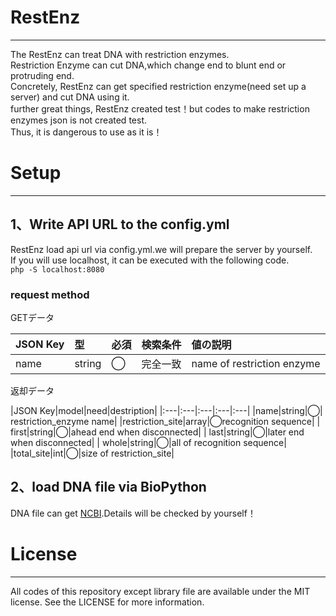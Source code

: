 RestEnz  
====  
***  
The RestEnz can treat DNA with restriction enzymes.  
Restriction Enzyme can cut DNA,which change end to blunt end or protruding end.  
Concretely, RestEnz can get specified restriction enzyme(need set up a server) and cut DNA using it.  
further great things, RestEnz created test！but codes to make restriction enzymes json is not created test.  
Thus, it is dangerous to use as it is！  
  
  
  
Setup  
====  
***  
## 1、Write API URL to the config.yml  
  
RestEnz load api url via config.yml.we will prepare the server by yourself.  
If you will use localhost, it can be executed with the following code.  
`php -S localhost:8080`  

### request method  
GETデータ  
  
|JSON Key|型|必須|検索条件|値の説明|
|:---|:---|:---|:---|:---|
|name|string|◯|完全一致|name of restriction enzyme|
  
返却データ  
  
|JSON Key|model|need|destription|
|:---|:---|:---|:---|:---|
|name|string|◯| restriction_enzyme name|
|restriction_site|array|◯recognition sequence|
|  first|string|◯|ahead end when disconnected|
|  last|string|◯|later end when disconnected|
|  whole|string|◯|all of recognition sequence|
|total_site|int|◯|size of restriction_site|
  
## 2、load DNA file via BioPython  
DNA file can get [NCBI](https://www.ncbi.nlm.nih.gov).Details will be checked by yourself！  
  
  
License  
=====  
***  
All codes of this repository except library file are available under the MIT license. See the LICENSE for more information.
